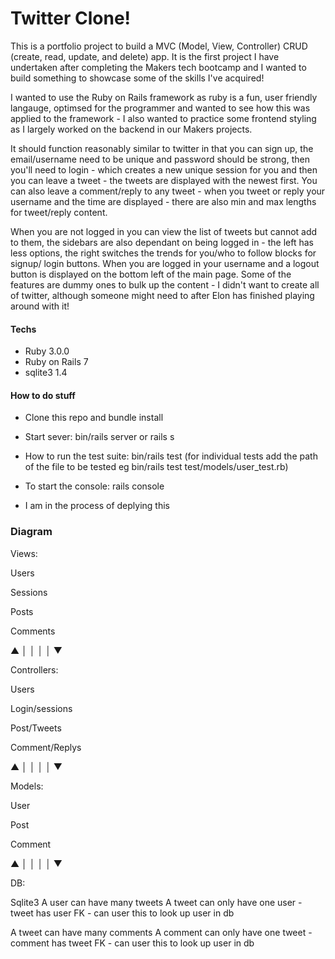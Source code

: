# Twitter Clone!

This is a portfolio project to build a MVC (Model, View, Controller) CRUD (create, read, update, and delete) app. It is the first project
I have undertaken after completing the Makers tech bootcamp and I wanted to build something to showcase some
of the skills I've acquired!

I wanted to use the Ruby on Rails framework as ruby is a fun, user friendly langauge, optimsed for the programmer
and wanted to see how this was applied to the framework - I also wanted to practice some frontend styling
as I largely worked on the backend in our Makers projects.

It should function reasonably similar to twitter in that you can sign up, the email/username need to be unique and
password should be strong, then you'll need to login - which creates a new unique session for you and then you can leave
a tweet - the tweets are displayed with the newest first. You can also leave a comment/reply to any tweet - when you tweet
or reply your username and the time are displayed - there are also min and max lengths for tweet/reply content.

When you are not logged in you can view the list of tweets but cannot add to them, the sidebars are also dependant
on being logged in - the left has less options, the right switches the trends for you/who to follow blocks for signup/
login buttons. When you are logged in your username and a logout button is displayed on the bottom left of the main
page. Some of the features are dummy ones to bulk up the content - I didn't want to create all of twitter, although
someone might need to after Elon has finished playing around with it!

#### Techs

- Ruby 3.0.0
- Ruby on Rails 7
- sqlite3 1.4

#### How to do stuff

- Clone this repo and bundle install

- Start sever: bin/rails server or rails s

- How to run the test suite: bin/rails test
  (for individual tests add the path of the file to be tested eg bin/rails test test/models/user_test.rb)

- To start the console: rails console

- I am in the process of deplying this

### Diagram

Views:

Users

Sessions

Posts

Comments

▲ │
│ │
│ ▼

Controllers:

Users

Login/sessions

Post/Tweets

Comment/Replys

▲ │
│ │
│ ▼

Models:

User

Post

Comment

▲ │
│ │
│ ▼

DB:

Sqlite3
A user can have many tweets
A tweet can only have one user - tweet has user FK - can user this to look up user in db

A tweet can have many comments
A comment can only have one tweet - comment has tweet FK - can user this to look up user in db
